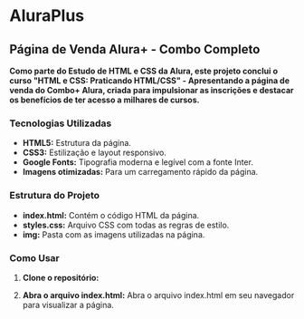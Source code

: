 # AluraPlus
## Página de Venda Alura+ - Combo Completo

**Como parte do Estudo de HTML e CSS da Alura, este projeto conclui o curso "HTML e CSS: Praticando HTML/CSS" - Apresentando a página de venda do Combo+ Alura, criada para impulsionar as inscrições e destacar os benefícios de ter acesso a milhares de cursos.**

### Tecnologias Utilizadas
* **HTML5:** Estrutura da página.
* **CSS3:** Estilização e layout responsivo.
* **Google Fonts:** Tipografia moderna e legível com a fonte Inter.
* **Imagens otimizadas:** Para um carregamento rápido da página.

### Estrutura do Projeto
* **index.html:** Contém o código HTML da página.
* **styles.css:** Arquivo CSS com todas as regras de estilo.
* **img:** Pasta com as imagens utilizadas na página.

### Como Usar
1. **Clone o repositório:**

2. **Abra o arquivo index.html:**
    Abra o arquivo index.html em seu navegador para visualizar a página.
